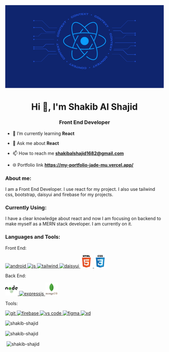 <img src="react.png">
<h1 align="center">Hi 👋, I'm Shakib Al Shajid</h1>
<h3 align="center">Front End Developer</h3>

- 🌱 I’m currently learning **React**

- 💬 Ask me about **React**

- 📫 How to reach me **shakibalshajid1682@gmail.com**

- 🌐 Portfolio link **https://my-portfolio-jade-mu.vercel.app/**

<h3 align="left">About me:</h3>
<p>I am a Front End Developer. I use react for my project. I also use tailwind css, bootstrap, daisyui and firebase for my projects. </p>

<h3 align="left">Currently Using:</h3>
<p>I have a clear knowledge about react and now I am focusing on backend to make myself as a MERN stack developer. I am currently on it. </p>

<h3 align="left">Languages and Tools:</h3>
<p align="left"> 
<p>Front End: </p>
<a href="https://react.dev/" target="_blank"> <img src="https://upload.wikimedia.org/wikipedia/commons/thumb/a/a7/React-icon.svg/1200px-React-icon.svg.png" alt="android" width="40" height="40"/> </a>  
<a href="https://www.w3schools.com/js/" target="_blank"> <img src="https://upload.wikimedia.org/wikipedia/commons/thumb/b/ba/Javascript_badge.svg/219px-Javascript_badge.svg.png?20160504163251" alt="js" width="40" height="40"/> </a> 
<a href="https://tailwindcss.com/" target="_blank" rel="noreferrer"> <img src="https://www.vectorlogo.zone/logos/tailwindcss/tailwindcss-icon.svg" alt="tailwind" width="40" height="40"/> </a>
<a href="https://daisyui.com/" target="_blank" rel="noreferrer"> <img src="https://res.cloudinary.com/hl8zoliad/image/fetch/f_auto/https%3A%2F%2Fraw.githubusercontent.com%2Fsaadeghi%2Fdaisyui%2Fmaster%2Fsrc%2Fdocs%2Fstatic%2Fimages%2Fdaisyui-logo%2Ffavicon-192.png" alt="daisyui" width="40" height="40"/> </a>
<a href="https://www.w3.org/html/" target="_blank"> <img src="https://raw.githubusercontent.com/devicons/devicon/master/icons/html5/html5-original-wordmark.svg" alt="html5" width="40" height="40"/> </a> 
<a href="https://www.w3schools.com/css/" target="_blank"> <img src="https://raw.githubusercontent.com/devicons/devicon/master/icons/css3/css3-original-wordmark.svg" alt="css3" width="40" height="40"/> </a>
</p>
<p align="left">
<p>Back End: </p>
<a href="https://nodejs.org" target="_blank" rel="noreferrer"> <img src="https://raw.githubusercontent.com/devicons/devicon/master/icons/nodejs/nodejs-original-wordmark.svg" alt="nodejs" width="40" height="40"/> </a>
<a href="https://expressjs.com/" target="_blank" rel="noreferrer"> <img src="https://ajeetchaulagain.com/static/7cb4af597964b0911fe71cb2f8148d64/87351/express-js.png" alt="expressjs" width="40" height="40"/> </a>
<a href="https://www.mongodb.com/" target="_blank" rel="noreferrer"> <img src="https://raw.githubusercontent.com/devicons/devicon/master/icons/mongodb/mongodb-original-wordmark.svg" alt="mongodb" width="40" height="40"/> </a>

</p>
<p align="left">
<p>Tools:</p>
<a href="https://git-scm.com/" target="_blank" rel="noreferrer"> <img src="https://www.vectorlogo.zone/logos/git-scm/git-scm-icon.svg" alt="git" width="40" height="40"/> </a>
<a href="https://firebase.google.com/" target="_blank"> <img src="https://www.vectorlogo.zone/logos/firebase/firebase-icon.svg" alt="firebase" width="40" height="40"/> </a>
<a href="https://code.visualstudio.com/" target="_blank"> <img src="https://www.freecodecamp.org/news/content/images/2021/08/vscode.png" alt="vs code" width="40" height="40"/> </a>
<a href="https://www.figma.com/" target="_blank" rel="noreferrer"> <img src="https://www.vectorlogo.zone/logos/figma/figma-icon.svg" alt="figma" width="40" height="40"/> </a>
<a href="https://www.adobe.com/products/xd.html" target="_blank"> <img src="https://cdn.worldvectorlogo.com/logos/adobe-xd.svg" alt="xd" width="40" height="40"/> </a>

</p>

<p><img align="center" src="https://github-readme-stats.vercel.app/api/top-langs?username=shakib-shajid&show_icons=true&locale=en&layout=compact" alt="shakib-shajid" /></p>

<p><img align="center" src="https://github-readme-streak-stats.herokuapp.com/?user=shakib-shajid&" alt="shakib-shajid" /></p>

<p>&nbsp;<img align="center" src="https://github-readme-stats.vercel.app/api?username=shakib-shajid&show_icons=true&locale=en" alt="shakib-shajid" /></p>
